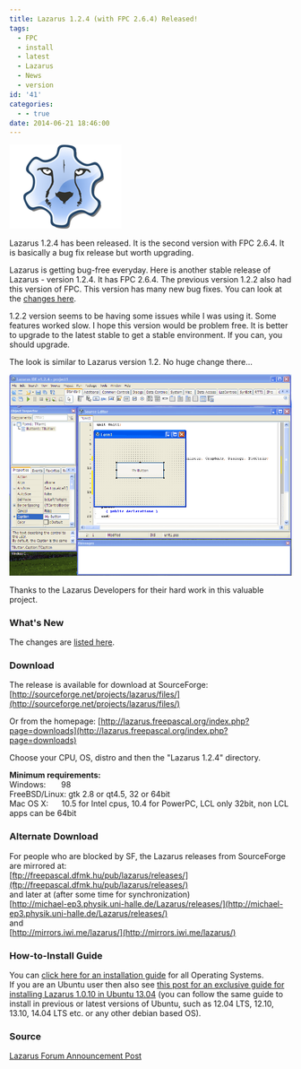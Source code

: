 ```yaml
---
title: Lazarus 1.2.4 (with FPC 2.6.4) Released!
tags:
  - FPC
  - install
  - latest
  - Lazarus
  - News
  - version
id: '41'
categories:
  - - true
date: 2014-06-21 18:46:00
---
```


![](lazarus-124-with-fpc-264-released/Lazarus-Logo.png)

Lazarus 1.2.4 has been released. It is the second version with FPC 2.6.4. It is basically a bug fix release but worth upgrading.
<!-- more -->
  
  
Lazarus is getting bug-free everyday. Here is another stable release of Lazarus - version 1.2.4. It has FPC 2.6.4. The previous version 1.2.2 also had this version of FPC. This version has many new bug fixes. You can look at the [changes here](http://wiki.lazarus.freepascal.org/Lazarus_1.2_fixes_branch#Fixes_for_1.2.4_.28Merged.29).  
  
1.2.2 version seems to be having some issues while I was using it. Some features worked slow. I hope this version would be problem free. It is better to upgrade to the latest stable to get a stable environment. If you can, you should upgrade.  
  
The look is similar to Lazarus version 1.2. No huge change there...  
  

![Lazarus IDE version 1.2.4 with FPC 2.6.4 screenshot in Windows XP](lazarus-124-with-fpc-264-released/lazarus-1.2.4-winxp.gif "Lazarus IDE version 1.2.4 with FPC 2.6.4 screenshot in Windows XP")

  
  
Thanks to the Lazarus Developers for their hard work in this valuable project.  
  

### What's New

The changes are [listed here](http://wiki.lazarus.freepascal.org/Lazarus_1.2_fixes_branch#Fixes_for_1.2.4_.28Merged.29).  
  

### Download

The release is available for download at SourceForge:  
[http://sourceforge.net/projects/lazarus/files/](http://sourceforge.net/projects/lazarus/files/)  
  
Or from the homepage: [http://lazarus.freepascal.org/index.php?page=downloads](http://lazarus.freepascal.org/index.php?page=downloads)  
  
Choose your CPU, OS, distro and then the "Lazarus 1.2.4" directory.  
  
**Minimum requirements:**  
Windows:       98  
FreeBSD/Linux: gtk 2.8 or qt4.5, 32 or 64bit  
Mac OS X:      10.5 for Intel cpus, 10.4 for PowerPC, LCL only 32bit, non LCL apps can be 64bit  

### Alternate Download

For people who are blocked by SF, the Lazarus releases from SourceForge are mirrored at:  
[ftp://freepascal.dfmk.hu/pub/lazarus/releases/](ftp://freepascal.dfmk.hu/pub/lazarus/releases/)  
and later at (after some time for synchronization)  
[http://michael-ep3.physik.uni-halle.de/Lazarus/releases/](http://michael-ep3.physik.uni-halle.de/Lazarus/releases/)  
and  
[http://mirrors.iwi.me/lazarus/](http://mirrors.iwi.me/lazarus/)  
  

### How-to-Install Guide

  
You can [click here for an installation guide](http://lazplanet.blogspot.com/2013/03/how-to-install-lazarus.html) for all Operating Systems.  
If you are an Ubuntu user then also see [this post for an exclusive guide for installing Lazarus 1.0.10 in Ubuntu 13.04](http://lazplanet.blogspot.com/2013/05/how-to-install-lazarus-108-on-ubuntu.html) (you can follow the same guide to install in previous or latest versions of Ubuntu, such as 12.04 LTS, 12.10, 13.10, 14.04 LTS etc. or any other debian based OS).  
  

### Source

[Lazarus Forum Announcement Post](http://forum.lazarus.freepascal.org/index.php/topic,24890.0.html)